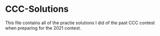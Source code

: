# CCC-Solutions

This file contains all of the practie solutions I did of the past CCC contest when preparing for the 2021 contest.
